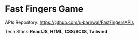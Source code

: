 # Fast Fingers Game
APIs Repository: https://github.com/u-barnwal/FastFingersAPIs

Tech Stack: **ReactJS**, **HTML**, **CSS/SCSS**, **Tailwind**